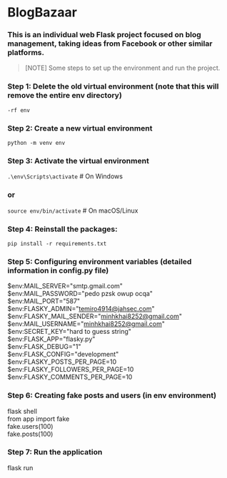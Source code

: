 # BlogBazaar
### This is an individual web Flask project focused on blog management, taking ideas from Facebook or other similar platforms.

>[NOTE]
> Some steps to set up the environment and run the project.
### Step 1: Delete the old virtual environment (note that this will remove the entire env directory) <br>
``` -rf env ```
### Step 2: Create a new virtual environment
``` python -m venv env ```
### Step 3: Activate the virtual environment
``` .\env\Scripts\activate ```  # On Windows 
### or <br>
``` source env/bin/activate ``` # On macOS/Linux
### Step 4:  Reinstall the packages: <br>
``` pip install -r requirements.txt ```
### Step 5: Configuring environment variables (detailed information in config.py file)
$env:MAIL_SERVER="smtp.gmail.com" <br>
$env:MAIL_PASSWORD="pedo pzsk owup ocqa" <br>
$env:MAIL_PORT="587" <br>
$env:FLASKY_ADMIN="temiro4914@jahsec.com" <br>
$env:FLASKY_MAIL_SENDER="minhkhai8252@gmail.com" <br>
$env:MAIL_USERNAME="minhkhai8252@gmail.com" <br>
$env:SECRET_KEY="hard to guess string" <br>
$env:FLASK_APP="flasky.py" <br>
$env:FLASK_DEBUG="1" <br>
$env:FLASK_CONFIG="development" <br>
$env:FLASKY_POSTS_PER_PAGE=10 <br>
$env:FLASKY_FOLLOWERS_PER_PAGE=10 <br>
$env:FLASKY_COMMENTS_PER_PAGE=10 <br>
### Step 6: Creating fake posts and users (in env environment) <br>
flask shell <br>
from app import fake <br>
fake.users(100) <br>
fake.posts(100) <br>
### Step 7: Run the application <br>
flask run 
